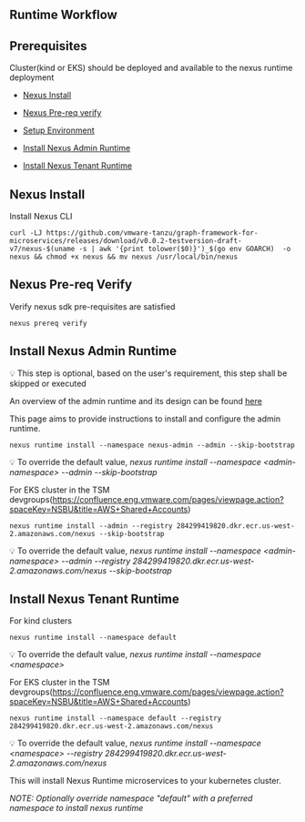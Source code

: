 ## Runtime Workflow
## Prerequisites
   Cluster(kind or EKS) should be deployed and available to the nexus runtime deployment

* [Nexus Install](RuntimeWorkflow.md#nexus-install)

* [Nexus Pre-req verify](RuntimeWorkflow.md#nexus-pre-req-verify)

* [Setup Environment](RuntimeWorkflow.md#setup-environment)

* [Install Nexus Admin Runtime](RuntimeWorkflow.md#install-nexus-admin-runtime)
  
* [Install Nexus Tenant Runtime](RuntimeWorkflow.md#install-nexus-tenant-runtime)

## Nexus Install

Install Nexus CLI

```
curl -LJ https://github.com/vmware-tanzu/graph-framework-for-microservices/releases/download/v0.0.2-testversion-draft-v7/nexus-$(uname -s | awk '{print tolower($0)}')_$(go env GOARCH)  -o nexus && chmod +x nexus && mv nexus /usr/local/bin/nexus
```

## Nexus Pre-req Verify

Verify nexus sdk pre-requisites are satisfied

    nexus prereq verify

<!-- nexus-specific exports
```
# store the current directory before we `cd` into the app dir
export DOCS_INTERNAL_DIR=$PWD/docs/_internal
```
-->

## Install Nexus Admin Runtime

:bulb: This step is optional, based on the user's requirement, this step shall be skipped or executed

An overview of the admin runtime and its design can be found [here](../design/Nexus-Runtime.md#nexus-admin-runtime)

This page aims to provide instructions to install and configure the admin runtime.

<!-- enable istio-injection with admin and tenant namespaces
```
# install istio to test runtime with istio-injection 
istioctl install --set profile=demo --set hub=gcr.io/nsx-sm/istio -y
kubectl create namespace $ADMIN_NAMESPACE
kubectl label namespace $ADMIN_NAMESPACE istio-injection=enabled --overwrite
kubectl label namespace default istio-injection=enabled --overwrite
```
-->

```
nexus runtime install --namespace nexus-admin --admin --skip-bootstrap
```

:bulb: To override the default value, *nexus runtime install --namespace \<admin-namespace\> --admin --skip-bootstrap*

For EKS cluster in the TSM devgroups(https://confluence.eng.vmware.com/pages/viewpage.action?spaceKey=NSBU&title=AWS+Shared+Accounts)
```shell
nexus runtime install --admin --registry 284299419820.dkr.ecr.us-west-2.amazonaws.com/nexus --skip-bootstrap
```
:bulb: To override the default value, *nexus runtime install --namespace \<admin-namespace\> --admin --registry 284299419820.dkr.ecr.us-west-2.amazonaws.com/nexus --skip-bootstrap*

## Install Nexus Tenant Runtime

For kind clusters

```
nexus runtime install --namespace default
```
:bulb: To override the default value, *nexus runtime install --namespace \<namespace\>*

For EKS cluster in the TSM devgroups(https://confluence.eng.vmware.com/pages/viewpage.action?spaceKey=NSBU&title=AWS+Shared+Accounts)
```shell
nexus runtime install --namespace default --registry 284299419820.dkr.ecr.us-west-2.amazonaws.com/nexus
```
:bulb: To override the default value, *nexus runtime install --namespace \<namespace\> --registry 284299419820.dkr.ecr.us-west-2.amazonaws.com/nexus*

This will install Nexus Runtime microservices to your kubernetes cluster.

*NOTE: Optionally override namespace "default" with a preferred namespace to install nexus runtime*


